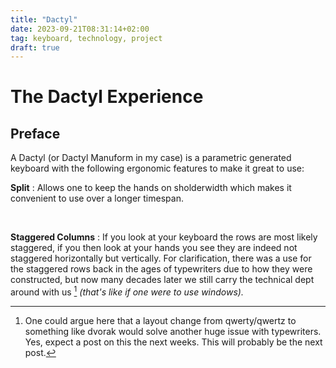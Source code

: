 ```yaml
---
title: "Dactyl"
date: 2023-09-21T08:31:14+02:00
tag: keyboard, technology, project
draft: true
---
```


# The Dactyl Experience

## Preface 
A Dactyl (or Dactyl Manuform in my case) is a parametric generated keyboard
with the following ergonomic features to make it great to use:

**Split**
: Allows one to keep the hands on sholderwidth which makes it convenient to use
over a longer timespan.

<p>&nbsp;</p>

**Staggered Columns**
: If you look at your keyboard the rows are most likely staggered, if you then
look at your hands you see they are indeed not staggered horizontally but
vertically. For clarification, there was a use for the staggered rows back in
the ages of typewriters due to how they were constructed, but now many decades
later we still carry the technical dept around with us [^1] *(that's like if one were
to use windows).* 




[^1]: One could argue here that a layout change from qwerty/qwertz to something
    like dvorak would solve another huge issue with typewriters. Yes, expect a
    post on this the next weeks. This will probably be the next post. 
